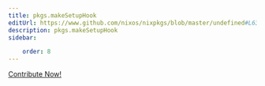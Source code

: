 ```yaml
---
title: pkgs.makeSetupHook
editUrl: https://www.github.com/nixos/nixpkgs/blob/master/undefined#L633C5
description: pkgs.makeSetupHook
sidebar:

    order: 8
---
```


<a href="https://www.github.com/nixos/nixpkgs/blob/master/undefined#L633C5">Contribute Now!</a>



